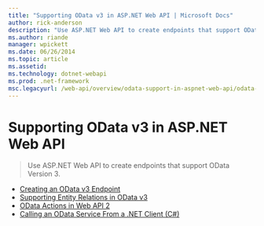 ```yaml
---
title: "Supporting OData v3 in ASP.NET Web API | Microsoft Docs"
author: rick-anderson
description: "Use ASP.NET Web API to create endpoints that support OData Version 3."
ms.author: riande
manager: wpickett
ms.date: 06/26/2014
ms.topic: article
ms.assetid: 
ms.technology: dotnet-webapi
ms.prod: .net-framework
msc.legacyurl: /web-api/overview/odata-support-in-aspnet-web-api/odata-v3
---
```

Supporting OData v3 in ASP.NET Web API
====================
> Use ASP.NET Web API to create endpoints that support OData Version 3.


- [Creating an OData v3 Endpoint](creating-an-odata-endpoint.md)
- [Supporting Entity Relations in OData v3](working-with-entity-relations.md)
- [OData Actions in Web API 2](odata-actions.md)
- [Calling an OData Service From a .NET Client (C#)](calling-an-odata-service-from-a-net-client.md)